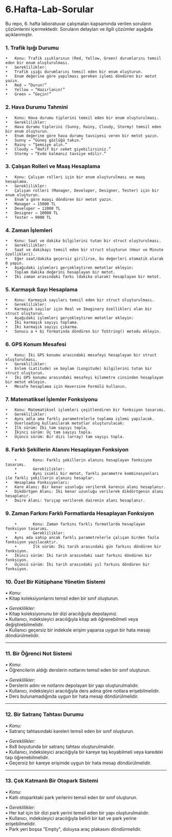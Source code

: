 # 6.Hafta-Lab-Sorular
Bu repo, 6. hafta laboratuvar çalışmaları kapsamında verilen soruların çözümlerini içermektedir. Soruların detayları ve ilgili çözümler aşağıda açıklanmıştır.

### 1.⁠ ⁠Trafik Işığı Durumu

	•	Konu: Trafik ışıklarının (Red, Yellow, Green) durumlarını temsil eden bir enum oluşturulması.
	•	Gereklilikler:
	•	Trafik ışığı durumlarını temsil eden bir enum oluşturun.
	•	Enum değerine göre yapılması gereken işlemi döndüren bir metot yazın.
	•	Red → “Durun!”
	•	Yellow → “Hazırlanın!”
	•	Green → “Geçin!”

### 2.⁠ ⁠Hava Durumu Tahmini

	•	Konu: Hava durumu tiplerini temsil eden bir enum oluşturulması.
	•	Gereklilikler:
	•	Hava durumu tiplerini (Sunny, Rainy, Cloudy, Stormy) temsil eden bir enum oluşturun.
	•	Enum değerine göre hava durumu tavsiyesi veren bir metot yazın.
	•	Sunny → “Güneş gözlüğü takın.”
	•	Rainy → “Şemsiye alın.”
	•	Cloudy → “Hafif bir ceket giyebilirsiniz.”
	•	Stormy → “Evde kalmanız tavsiye edilir.”

### 3.⁠ ⁠Çalışan Rolleri ve Maaş Hesaplama

	•	Konu: Çalışan rolleri için bir enum oluşturulması ve maaş hesaplama.
	•	Gereklilikler:
	•	Çalışan rolleri (Manager, Developer, Designer, Tester) için bir enum oluşturun.
	•	Enum’a göre maaşı döndüren bir metot yazın.
	•	Manager → 15000 TL
	•	Developer → 12000 TL
	•	Designer → 10000 TL
	•	Tester → 9000 TL

### 4.⁠ ⁠Zaman İşlemleri

	•	Konu: Saat ve dakika bilgilerini tutan bir struct oluşturulması.
	•	Gereklilikler:
	•	Saat ve dakikayı temsil eden bir struct oluşturun (Hour ve Minute özellikleri).
	•	Eğer saat/dakika geçersiz girilirse, bu değerleri otomatik olarak 0 yapın.
	•	Aşağıdaki işlemleri gerçekleştiren metotlar ekleyin:
	•	Toplam dakika değerini hesaplayan bir metot.
	•	İki zaman arasındaki farkı (dakika olarak) hesaplayan bir metot.

### 5.⁠ ⁠Karmaşık Sayı Hesaplama

	•	Konu: Karmaşık sayıları temsil eden bir struct oluşturulması.
	•	Gereklilikler:
	•	Karmaşık sayılar için Real ve Imaginary özellikleri olan bir struct oluşturun.
	•	Aşağıdaki işlemleri gerçekleştiren metotlar ekleyin:
	•	İki karmaşık sayıyı toplama.
	•	İki karmaşık sayıyı çıkarma.
	•	Sonucu a + bi formatında döndüren bir ToString() metodu ekleyin.

### 6.⁠ ⁠GPS Konum Mesafesi

	•	Konu: İki GPS konumu arasındaki mesafeyi hesaplayan bir struct oluşturulması.
	•	Gereklilikler:
	•	Enlem (Latitude) ve boylam (Longitude) bilgilerini tutan bir struct oluşturun.
	•	İki GPS konumu arasındaki mesafeyi kilometre cinsinden hesaplayan bir metot ekleyin.
	•	Mesafe hesaplama için Haversine Formülü kullanın.
 
### 7. Matematiksel İşlemler Fonksiyonu

	•	Konu: Matematiksel işlemleri çeşitlendiren bir fonksiyon tasarımı.
	•	Gereklilikler:
	•	Aynı adla ama farklı parametrelerle toplama işlemi yapılacak.
	•	Overloading kullanılarak metotlar oluşturulacak:
	•	İlk sürüm: İki tam sayıyı topla.
	•	İkinci sürüm: Üç tam sayıyı topla.
	•	Üçüncü sürüm: Bir dizi (array) tam sayıyı topla.

 ### 8. Farklı Şekillerin Alanını Hesaplayan Fonksiyon

        •       Konu: Farklı şekillerin alanını hesaplayan fonksiyon tasarımı.
        •       Gereklilikler:
        •       Aynı isimli bir metot, farklı parametre kombinasyonları ile farklı şekillerin alanını hesaplar.
	•	Hesaplama Fonksiyonları:
	•	Kare Alanı: Bir kenar uzunluğu verilerek karenin alanı hesaplanır.
	•	Dikdörtgen Alanı: İki kenar uzunluğu verilerek dikdörtgenin alanı hesaplanır.
	•	Daire Alanı: Yarıçap verilerek dairenin alanı hesaplanır.
	
 ### 9. Zaman Farkını Farklı Formatlarda Hesaplayan Fonksiyon 

        •       Konu: Zaman farkını farklı formatlarda hesaplayan fonksiyon tasarımı.
        •       Gereklilikler:
	•	Aynı ada sahip ancak farklı parametrelerle çalışan birden fazla fonksiyon yazılacaktır.
        •       İlk sürüm: İki tarih arasındaki gün farkını döndüren bir fonksiyon.
	•	İkinci sürüm: İki tarih arasındaki saat farkını döndüren bir fonksiyon.
	•	Üçüncü sürüm: İki tarih arasındaki yıl farkını döndüren bir fonksiyon.
 
 ### 10. Özel Bir Kütüphane Yönetim Sistemi

•⁠  ⁠*Konu:*  
  • Kitap koleksiyonlarını temsil eden bir sınıf oluşturun.

•⁠  ⁠*Gereklilikler:*  
  • Kitap koleksiyonunu bir dizi aracılığıyla depolayınız.  
  • Kullanıcı, indeksleyici aracılığıyla kitap adı öğrenebilmeli veya değiştirebilmelidir.  
  • Kullanıcı geçersiz bir indeksle erişim yaparsa uygun bir hata mesajı döndürülmelidir.  

---

### 11. Bir Öğrenci Not Sistemi

•⁠  ⁠*Konu:*  
  • Öğrencilerin aldığı derslerin notlarını temsil eden bir sınıf oluşturun.

•⁠  ⁠*Gereklilikler:*  
  • Derslerin adını ve notlarını depolayan bir yapı oluşturulmalıdır.  
  • Kullanıcı, indeksleyici aracılığıyla ders adına göre notlara erişebilmelidir.  
  • Ders bulunamadığında uygun bir hata mesajı döndürülmelidir.  

---

### 12. Bir Satranç Tahtası Durumu

•⁠  ⁠*Konu:*  
  • Satranç tahtasındaki kareleri temsil eden bir sınıf oluşturun.

•⁠  ⁠*Gereklilikler:*  
  • 8x8 boyutunda bir satranç tahtası oluşturulmalıdır.  
  • Kullanıcı, indeksleyici aracılığıyla bir kareye taş koyabilmeli veya karedeki taşı öğrenebilmelidir.  
  • Geçersiz bir kareye erişimde uygun bir hata mesajı döndürülmelidir.  

---

### 13. Çok Katmanlı Bir Otopark Sistemi

•⁠  ⁠*Konu:*  
  • Katlı otoparktaki park yerlerini temsil eden bir sınıf oluşturun.

•⁠  ⁠*Gereklilikler:*  
  • Her kat için bir dizi park yerini temsil eden bir yapı oluşturulmalıdır.  
  • Kullanıcı, indeksleyici aracılığıyla belirli bir kat ve park yerine erişebilmelidir.  
  • Park yeri boşsa "Empty", doluysa araç plakasını döndürmelidir.


